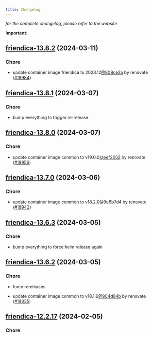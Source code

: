 ```yaml
---
title: Changelog
---
```



*for the complete changelog, please refer to the website*

**Important:**


## [friendica-13.8.2](https://github.com/truecharts/charts/compare/friendica-13.8.1...friendica-13.8.2) (2024-03-11)

### Chore



- update container image friendica to 2023.12[@808ce2a](https://github.com/808ce2a) by renovate ([#18984](https://github.com/truecharts/charts/issues/18984))


## [friendica-13.8.1](https://github.com/truecharts/charts/compare/friendica-13.8.0...friendica-13.8.1) (2024-03-07)

### Chore



- bump everything to trigger re-release


## [friendica-13.8.0](https://github.com/truecharts/charts/compare/friendica-13.7.0...friendica-13.8.0) (2024-03-07)

### Chore



- update container image common to v19.0.0[@eef2062](https://github.com/eef2062) by renovate ([#18956](https://github.com/truecharts/charts/issues/18956))


## [friendica-13.7.0](https://github.com/truecharts/charts/compare/friendica-13.6.3...friendica-13.7.0) (2024-03-06)

### Chore



- update container image common to v18.2.0[@9e8b7d4](https://github.com/9e8b7d4) by renovate ([#18943](https://github.com/truecharts/charts/issues/18943))


## [friendica-13.6.3](https://github.com/truecharts/charts/compare/friendica-13.6.2...friendica-13.6.3) (2024-03-05)

### Chore



- bump everything to force helm release again


## [friendica-13.6.2](https://github.com/truecharts/charts/compare/friendica-13.6.0...friendica-13.6.2) (2024-03-05)

### Chore



- force rereleases

- update container image common to v18.1.6[@904d84b](https://github.com/904d84b) by renovate ([#18835](https://github.com/truecharts/charts/issues/18835))































## [friendica-12.2.17](https://github.com/truecharts/charts/compare/friendica-12.2.16...friendica-12.2.17) (2024-02-05)

### Chore

